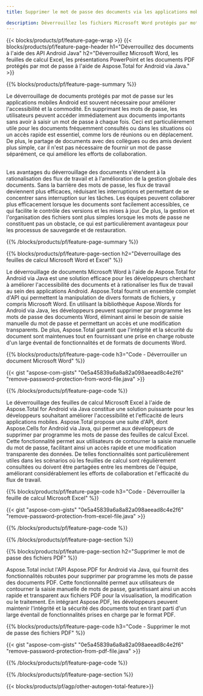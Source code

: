 ```yaml
---
title: Supprimer le mot de passe des documents via les applications mobiles Android

description: Déverrouillez les fichiers Microsoft Word protégés par mot de passe, les feuilles de calcul Excel, les présentations PowerPoint et les fichiers PDF via une application mobile Android.
---
```


{{< blocks/products/pf/feature-page-wrap >}}
{{< blocks/products/pf/feature-page-header h1="Déverrouillez des documents à l'aide des API Android Java" h2="Déverrouillez Microsoft Word, les feuilles de calcul Excel, les présentations PowerPoint et les documents PDF protégés par mot de passe à l'aide de Aspose.Total for Android via Java." >}}

{{% blocks/products/pf/feature-page-summary %}}

Le déverrouillage de documents protégés par mot de passe sur les applications mobiles Android est souvent nécessaire pour améliorer l'accessibilité et la commodité. En supprimant les mots de passe, les utilisateurs peuvent accéder immédiatement aux documents importants sans avoir à saisir un mot de passe à chaque fois. Ceci est particulièrement utile pour les documents fréquemment consultés ou dans les situations où un accès rapide est essentiel, comme lors de réunions ou en déplacement. De plus, le partage de documents avec des collègues ou des amis devient plus simple, car il n'est pas nécessaire de fournir un mot de passe séparément, ce qui améliore les efforts de collaboration. <br /><br />

Les avantages du déverrouillage des documents s'étendent à la rationalisation des flux de travail et à l'amélioration de la gestion globale des documents. Sans la barrière des mots de passe, les flux de travail deviennent plus efficaces, réduisant les interruptions et permettant de se concentrer sans interruption sur les tâches. Les équipes peuvent collaborer plus efficacement lorsque les documents sont facilement accessibles, ce qui facilite le contrôle des versions et les mises à jour. De plus, la gestion et l'organisation des fichiers sont plus simples lorsque les mots de passe ne constituent pas un obstacle, ce qui est particulièrement avantageux pour les processus de sauvegarde et de restauration. 

{{% /blocks/products/pf/feature-page-summary  %}}

{{% blocks/products/pf/feature-page-section  h2="Déverrouillage des feuilles de calcul Microsoft Word et Excel" %}}

Le déverrouillage de documents Microsoft Word à l'aide de Aspose.Total for Android via Java est une solution efficace pour les développeurs cherchant à améliorer l'accessibilité des documents et à rationaliser les flux de travail au sein des applications Android. Aspose.Total fournit un ensemble complet d'API qui permettent la manipulation de divers formats de fichiers, y compris Microsoft Word. En utilisant la bibliothèque Aspose.Words for Android via Java, les développeurs peuvent supprimer par programme les mots de passe des documents Word, éliminant ainsi le besoin de saisie manuelle du mot de passe et permettant un accès et une modification transparents. De plus, Aspose.Total garantit que l'intégrité et la sécurité du document sont maintenues tout en fournissant une prise en charge robuste d'un large éventail de fonctionnalités et de formats de documents Word.

{{% blocks/products/pf/feature-page-code h3="Code - Déverrouiller un document Microsoft Word" %}}

{{< gist "aspose-com-gists" "0e5a45839a6a8a82a098aeead8c4e2f6" "remove-password-protection-from-word-file.java" >}}

{{% /blocks/products/pf/feature-page-code  %}}

Le déverrouillage des feuilles de calcul Microsoft Excel à l'aide de Aspose.Total for Android via Java constitue une solution puissante pour les développeurs souhaitant améliorer l'accessibilité et l'efficacité de leurs applications mobiles. Aspose.Total propose une suite d'API, dont Aspose.Cells for Android via Java, qui permet aux développeurs de supprimer par programme les mots de passe des feuilles de calcul Excel. Cette fonctionnalité permet aux utilisateurs de contourner la saisie manuelle du mot de passe, facilitant ainsi un accès rapide et une modification transparente des données. De telles fonctionnalités sont particulièrement utiles dans les scénarios où les feuilles de calcul sont régulièrement consultées ou doivent être partagées entre les membres de l'équipe, améliorant considérablement les efforts de collaboration et l'efficacité du flux de travail. 

{{% blocks/products/pf/feature-page-code h3="Code - Déverrouiller la feuille de calcul Microsoft Excel" %}}

{{< gist "aspose-com-gists" "0e5a45839a6a8a82a098aeead8c4e2f6" "remove-password-protection-from-excel-file.java" >}}

{{% /blocks/products/pf/feature-page-code  %}}

{{% /blocks/products/pf/feature-page-section %}}

{{% blocks/products/pf/feature-page-section  h2="Supprimer le mot de passe des fichiers PDF" %}}

Aspose.Total inclut l'API Aspose.PDF for Android via Java, qui fournit des fonctionnalités robustes pour supprimer par programme les mots de passe des documents PDF. Cette fonctionnalité permet aux utilisateurs de contourner la saisie manuelle de mots de passe, garantissant ainsi un accès rapide et transparent aux fichiers PDF pour la visualisation, la modification ou le traitement. En intégrant Aspose.PDF, les développeurs peuvent maintenir l'intégrité et la sécurité des documents tout en tirant parti d'un large éventail de fonctionnalités prises en charge par le format PDF. 

{{% blocks/products/pf/feature-page-code h3="Code - Supprimer le mot de passe des fichiers PDF" %}}

{{< gist "aspose-com-gists" "0e5a45839a6a8a82a098aeead8c4e2f6" "remove-password-protection-from-pdf-file.java" >}}

{{% /blocks/products/pf/feature-page-code  %}}

{{% /blocks/products/pf/feature-page-section %}}

{{< blocks/products/pf/agp/other-autogen-total-feature>}}